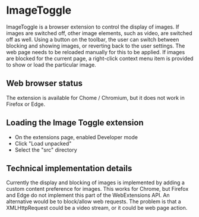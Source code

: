 # ImageToggle
ImageToggle is a browser extension to control the display of images. If images are switched off, other image elements, such as video, are switched off as well. Using a button on the toolbar, the user can switch between blocking and showing images, or reverting back to the user settings. The web page needs to be reloaded manually for this to be applied. If images are blocked for the current page, a right-click context menu item is provided to show or load the particular image.

## Web browser status
The extension is available for Chome / Chromium, but it does not work in Firefox or Edge.

## Loading the Image Toggle extension
- On the extensions page, enabled Developer mode
- Click "Load unpacked"
- Select the "src" directory

## Technical implementation details
Currently the display and blocking of images is implemented by adding a custom content preference for images. This works for Chrome, but Firefox and Edge do not implement this part of the WebExtensions API. An alternative would be to block/allow web requests. The problem is that a XMLHttpRequest could be a video stream, or it could be web page action.

